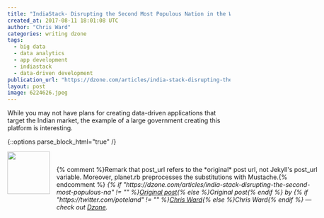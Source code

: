 ```yaml
---
title: "IndiaStack- Disrupting the Second Most Populous Nation in the World"
created_at: 2017-08-11 18:01:08 UTC
author: "Chris Ward"
categories: writing dzone
tags:
  - big data
  - data analytics
  - app development
  - indiastack
  - data-driven development
publication_url: "https://dzone.com/articles/india-stack-disrupting-the-second-most-populous-na"
layout: post
image: 6224626.jpeg
---
```

While you may not have plans for creating data-driven applications that target the Indian market, the example of a large government creating this platform is interesting.


{::options parse_block_html="true" /}
<div class="author">
   <img src="https://www.rss-specifications.com/rss-spec-rss.gif" style="width: 96px; height: 96;">
   <span style="position: absolute; padding: 32px 15px;">{% comment %}Remark that post_url refers to the *original* post url, not Jekyll's post_url variable. Moreover, planet.rb preprocesses the substitutions with Mustache.{% endcomment %}
      <i>{% if "https://dzone.com/articles/india-stack-disrupting-the-second-most-populous-na" != "" %}<a href="https://dzone.com/articles/india-stack-disrupting-the-second-most-populous-na">Original post</a>{% else %}Original post{% endif %} by {% if "https://twitter.com/poteland" != "" %}<a href="https://twitter.com/poteland">Chris Ward</a>{% else %}Chris Ward{% endif %} &mdash; check out <a href="https://dzone.com">Dzone</a>.</i>
  </span>
</div>
